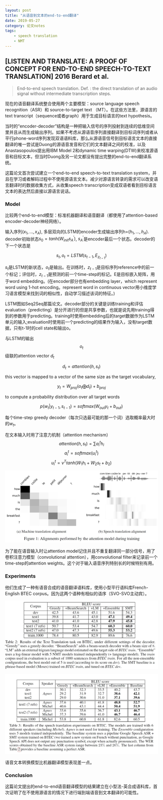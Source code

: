 ```yaml
---
layout: post
title: "从语音到文本的end-to-end翻译"
date: 2019-05-27
category: 论文notes
tags: 
    - speech translation
    - NMT
---
```


## [LISTEN AND TRANSLATE: A PROOF OF CONCEPT FOR END-TO-END SPEECH-TO-TEXT TRANSLATION] 2016 Berard et al. ##

>End-to-end speech translation. Def. : the direct translation of an audio signal without intermediate transcription steps.

现在的语音翻译系统整合使用两个主要模型：source language speech recognition（ASR）和 source-to-target text （MT）。在这些方法里，源语言的text transcript（sequence或者graph）用于生成目标语言的text hypothesis。

当时的“encoder-decoder”结构是一种把输入信号的序列投射到连续的低维空间里并且从而生成输出序列。如果不考虑从源语音序列直接翻译到目标词序列或者从平行phone-word序列发现双语语料库，那么从源语音信号到目标语言文本的直接翻译的唯一尝试是Duong的源语音发音和它们的文本翻译之间的校准，以及Anastasopoulos提出用IBM Model 2和dynamic time warping(DTW)来校准源语音和目标文本，但当时Duong及另一论文都没有提出完整的end-to-end翻译系统。

这篇论文首次尝试建立一个end-to-end speech-to-text translation system，并且在学习或者解码过程中不使用源语言文本。减少对源语言转录的需求可以改变语言翻译时的数据收集方式，从收集speech transcription变成双语者看到目标语言文本的表达然后直接以源语言说话。

### Model

比较两个end-to-end模型：标准机器翻译和语音翻译（都使用了attention-based encoder-decoder神经网络）。
 
输入序列($x_1, ..., x_A$), 多层双向的LSTM的encoder生成输出序列h=($h_1, ..., h_A$). decoder初始状态$s_0 = tanh(W_{init} s^{'}_A)$, $s^{'}_A$是encoder最后一个状态。decoder的下一个状态是

$$s_t, o_t = LSTM(s_{t-1}, E_{z_{t-1}})$$

$s_t$是LSTM的新状态，$o_t$是输出。在训练时，$z_{t-1}$是目标序列reference中的前一个标记；评估时，$z_{t-1}$是预测的前一个time-step的标记。E是目标嵌入矩阵，用于word embedding。(在encoder部分也有embedding layer，which represent word using 1-hot encoding。represent word in continuous vector用小维度学习语言模型来找到词的相似性，自动学习描述该词的特征。)

LSTM图如Seq2Seq那篇论文。decoder部分的关键是训练training和评估evaluation（predicting）是分开进行的但是共享参数，也就是说先用training得到的参数用于predicting。training时使用embedding后的target数据作为LSTM单元的输入;evaluation时使用前一个predicting的结果作为输入，没有target数据，只有t-1时的cell state和输出o。

与LSTM的输出$$o_t$$级联的attention vector $d_t$
 
$$d_t = attention(h, s_t)$$

this vector is mapped to a vector of the same size as the target vocabulary,

$$y_t = W_{proj}(o_t \bigoplus d_t) + b_{proj}$$   

to compute a probability distribution over all target words

$$p(w_t|y_{t-1}, s_{t-1}) = softmax(W_{out} y_t + b_{out})$$

每个time-step greedy decoder（每次只选最可能的那一个词）选取概率最大时的$w_t$。

在文本输入时用了注意力机制（attention mechanism）
$$attention(h, s_t) = \sum{a_i^t h_i}$$
$$a_i^t = softmax(u_i^t)$$
$$u_i^t = v^T tanh(W_1 h_i + W_2 s_t + b_2)$$

![example of alignment performed by the attention mechanism during training](\assets\images\postsimage\0528\alignments_performance.jpg)

为了能在语音输入时让attention model记住并且不重复翻译同一部分信号，用了卷积注意力模型（convolutional attention），用convolutional filter来记录前一个time-step的attention weights。这个对于输入语音序列特别长的时候特别有用。

### Experiments

他们生成了一种有语音合成的语音翻译语料库，使用小型平行语料库French-English BTEC corpus。因为这两个语种有相似的语序（SVO-SVO主动宾）。

![Results of machine translation experiments](\assets\images\postsimage\0528\results_text_translation.jpg)

![Results of speech translation experiments](\assets\images\postsimage\0528\results_speech_translation.jpg)

语音文本转换模型比机器翻译模型表现差一点。

### Conclusion

这篇论文提出的end-to-end语音翻译模型的结果建立在小型法-英合成语料库，首次证明了在不使用源语言的情况下进行端到端语音到文本翻译的可能性。
